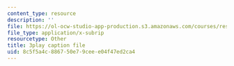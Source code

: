 ```yaml
---
content_type: resource
description: ''
file: https://ol-ocw-studio-app-production.s3.amazonaws.com/courses/res-3-003-learn-to-build-your-own-videogame-with-the-unity-game-engine-and-microsoft-kinect-january-iap-2017/8c5f5a4c886750e79ceee04f47ed2ca4_N4GOV3kzbdo.vtt
file_type: application/x-subrip
resourcetype: Other
title: 3play caption file
uid: 8c5f5a4c-8867-50e7-9cee-e04f47ed2ca4
---
```

